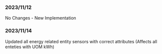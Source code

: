 ### 2023/11/12
No Changes - New Implementation

### 2023/11/14
Updated all energy related entity sensors with correct attributes (Affects all enteties with UOM kWh)
